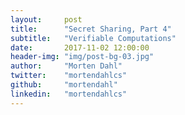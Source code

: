 ```yaml
---
layout:     post
title:      "Secret Sharing, Part 4"
subtitle:   "Verifiable Computations"
date:       2017-11-02 12:00:00
header-img: "img/post-bg-03.jpg"
author:     "Morten Dahl"
twitter:    "mortendahlcs"
github:     "mortendahl"
linkedin:   "mortendahlcs"
---
```

